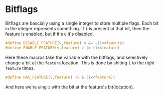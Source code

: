 
# Bitflags

Bitflags are bascially using a single integer to store multiple flags. Each bit in the integer represents something. If `1` is present at that bit, then the feature is enabled, but if it's `0` it's disabled.


```c
#define DISABLE_FEATURE(v,feature) v &= ~(1<<feature)
#define ENABLE_FEATURE(v,feature) v |= (1<<feature)
```

Here these macros take the variable with the bitflags, and selectively change a bit at the `feature` location. This is done by shiting `1` to the right `feature` times.

```c
#define HAS_FEATURE(v,feature) (v & (1<<feature))
```

And here we're `&`ing `1` with the bit at the feature's bit(location).
